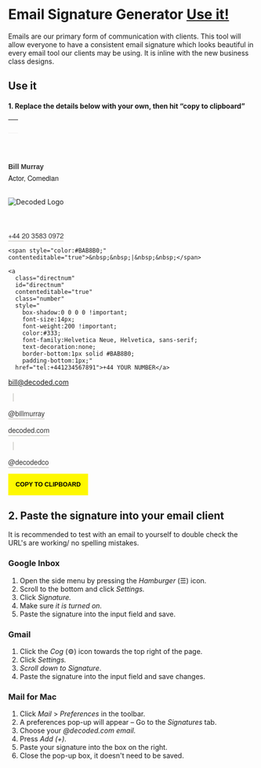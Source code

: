 # Email Signature Generator [Use it!](#use-it)
Emails are our primary form of communication with clients. This tool will allow everyone to have a consistent email signature which looks beautiful in every email tool our clients may be using. It is inline with the new business class designs.

## Use it

#### 1. Replace the details below with your own, then hit &ldquo;copy to clipboard&rdquo;


<div class="col-md-12" id="wrapper">

  <!-- Border top in a table to be friendly for mail clients -->
  <table border="0" width="100%" cellpadding="0" cellspacing="0">
    <tr>
      <td style="
        background:none;
        border-bottom: 1px solid #F2F1EF;
        height:1px;
        width:100%;
        margin:0px 0px 0px 0px;">&nbsp;</td>
    </tr>
  </table>

  <!-- Your Name -->
  <h3
  class="editor"
  contenteditable="true"
  style="
    margin-top:60px;
    font-weight:600 !important;
    font-size:14px;
    color:#333;
    margin-bottom:0;
    font-family:Sans-Serif;">Bill Murray</h3>

  <!-- Your job role -->
  <p
    class="editor"
    contenteditable="true"
    style="font-size:14px;
      font-weight:200 !important;
      margin-top:5px;
      margin-bottom:30px;
      font-family:Helvetica Neue, Helvetica, sans-serif;">Actor, Comedian</p>

  <img style="margin-left:0; margin-bottom:50px; padding:0;" src="https://assets.decoded.com/emails/footer.gif" alt="Decoded Logo">

  <!-- Work phone number & Personal number-->
  <p style="margin:0 0 8px 0;">
    <a
      id="worknum"
      contenteditable="true"
      class="worknum"
      style="
        box-shadow:0 0 0 0 !important;
        font-size:14px;
        font-weight:200 !important;
        color:#333;
        font-family:Helvetica Neue, Helvetica, sans-serif;
        text-decoration:none;
        border-bottom:1px solid #BAB8B0;
        padding-bottom:1px;"
      href="tel:+442035830972">+44 20 3583 0972</a>

    <span style="color:#BAB8B0;" contenteditable="true">&nbsp;&nbsp;|&nbsp;&nbsp;</span>

    <a
      class="directnum"
      id="directnum"
      contenteditable="true"
      class="number"
      style="
        box-shadow:0 0 0 0 !important;
        font-size:14px;
        font-weight:200 !important;
        color:#333;
        font-family:Helvetica Neue, Helvetica, sans-serif;
        text-decoration:none;
        border-bottom:1px solid #BAB8B0;
        padding-bottom:1px;"
      href="tel:+441234567891">+44 YOUR NUMBER</a>
  </p>

<!-- Your work email and personal twitter -->
<p style="margin:0 0 8px 0;">

  <a
    id="email"
    contenteditable="true"
    class="email editor"
    style="
      box-shadow:0 0 0 0!important;
      font-size:14px;
      font-weight:200 !important;
      color:#333;
      font-family:Helvetica Neue, Helvetica, sans-serif;
      text-decoration:none;
      border-bottom:1px solid #BAB8B0;
      padding-bottom:1px;
      text-transformation:lowercase;"
    href="mailto:bill@decoded.com">bill@decoded.com</a>

  <span style="color:#BAB8B0;" contenteditable="true">&nbsp;&nbsp;|&nbsp;&nbsp;</span>

  <a
    id="twitter"
    contenteditable="true"
    class="twitter"
    style="
      box-shadow:0 0 0 0 !important;
      font-size:14px;
      font-weight:200 !important;
      color:#333;
      font-family:Helvetica Neue, Helvetica, sans-serif;
      text-decoration:none;
      text-transformation:lowercase;
      border-bottom:1px solid #BAB8B0;
      padding-bottom:1px;"
    href="https://twitter.com/decodedco">@billmurray</a>
</p>

<!-- Decoded website & Twitter-->
<p style="margin:0 0 8px 0;">

  <a
    class="website"
    id="website"
    style="
      box-shadow:0 0 0 0 !important;
      font-size:14px;
      font-weight:200 !important;
      color:#333;
      font-family:Helvetica Neue, Helvetica, sans-serif;
      text-decoration:none;
      border-bottom:1px solid #BAB8B0;
      padding-bottom:1px;
      text-transformation:lowercase;"
    href="http://www.decoded.com/">decoded.com</a>

  <span style="color:#BAB8B0;">&nbsp;&nbsp;|&nbsp;&nbsp;</span>

  <a
    href="https://www.twitter.com/decodedco"
    style="
      box-shadow:0 0 0 0 !important;
      font-size:14px;
      font-weight:200 !important;
      color:#333;
      font-family:Helvetica Neue, Helvetica, sans-serif;
      text-decoration:none;
      border-bottom:1px solid #BAB8B0;
      padding-bottom:1px;
      text-transformation:lowercase;">@decodedco</a>

  </p>
</div>

<!-- Trigger to copy signature-->
<div>
  <button
    title="Copied!"
    id="copy"
    class="margin-top-XL margin-bottom-XXXL"
    style="
      font-size:0.89em;
      padding:15px;
      text-transform:uppercase;
      background-color:#fef800;
      border:none;
      font-weight:600;"
    data-clipboard-target="#wrapper">Copy to Clipboard</button>
</div>

## 2. Paste the signature into your email client
It is recommended to test with an email to yourself to double check the URL's are working/ no spelling mistakes.

### Google Inbox
1. Open the side menu by pressing the *Hamburger* (&#9776;) icon.
2. Scroll to the bottom and click *Settings.*
3. Click *Signature.*
4. Make sure *it is turned on.*
5. Paste the signature into the input field and save.

### Gmail
1. Click the *Cog* (&#9881;) icon towards the top right of the page.
2. Click *Settings.*
3. *Scroll down to Signature*.
4. Paste the signature into the input field and save changes.

### Mail for Mac
1. Click *Mail* > *Preferences* in the toolbar.
2. A preferences pop-up will appear &ndash; Go to the *Signatures* tab.
3. Choose your *@decoded.com email.*
4. Press *Add (+).*
5. Paste your signature into the box on the right.
6. Close the pop-up box, it doesn't need to be saved.

<!-- Call Jquery -->
<script type="text/javascript" src="https://cdnjs.cloudflare.com/ajax/libs/jquery/3.0.0-alpha1/jquery.min.js"></script>

<script type="text/javascript" src="https://cdnjs.cloudflare.com/ajax/libs/jqueryui/1.11.4/jquery-ui.min.js"></script>

<!-- Call Clipboard.js-->
<script type="text/javascript" src="https://cdnjs.cloudflare.com/ajax/libs/clipboard.js/1.5.5/clipboard.min.js"></script>

<!-- Update tel: according to work number -->
<script type="text/javascript">
$( ".worknum" ).blur(function() {
  var tel = "tel:";
  var num =  $('#worknum').text();
  num = num.replace(" ", "");
  $('#worknum').attr("href", tel + num);
});
</script>

<!-- Update tel: according to personal number -->
<script type="text/javascript">
$( ".directnum" ).blur(function() {
  var tel1 = "tel:";
  var num1 =  $('#directnum').text();
  num1 = num1.replace(" ", "");
  $('#directnum').attr("href", tel1 + num1);
});
</script>

<!-- Update mailto: href according to email -->
<script type="text/javascript">
  $( ".email" ).blur(function() {
    var mail = "mailto:";
    var name =  $('#email').text();
    $('#email').attr("href", mail + name);
  });
</script>

<!-- Update twitter url according to updated twitter handle -->
<script type="text/javascript">
  $( ".twitter" ).blur(function() {
    var twit = "http://twitter.com/";
    var hand =  $('#twitter').text();
    hand = hand.replace("@", "");
    $('#twitter').attr("href", twit + hand);
  });
</script>

<!-- Update website url according to updated website location -->
<script type="text/javascript">
  $( ".website" ).blur(function() {
    var htt = "https://www.";
    var web =  $('#website').text();
    $('#website').attr("href", htt + web);
  });
</script>

<!-- Start clipboard tool -->
<script>
  var clipboard = new Clipboard('#copy');
  clipboard.on('success', function(e) {
      $('#copy').text('Copied!');
      window.setTimeout(function () {
          $('#copy').text('Copy to clipboard');
      }, 3000);
      console.log(e);
  });
  clipboard.on('error', function(e) {
      console.log(e);
  });
</script>

